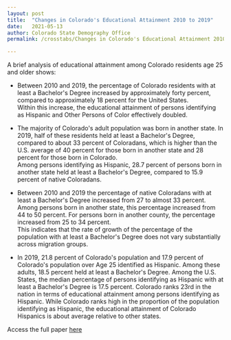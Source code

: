 ```yaml
---
layout: post
title:  "Changes in Colorado's Educational Attainment 2010 to 2019"
date:   2021-05-13
author: Colorado State Demography Office
permalink: /crosstabs/Changes in Colorado's Educational Attainment 2010 to 2019/

---
```


A brief analysis of educational attainment among Colorado residents age 25 and older shows:

- Between 2010 and 2019, the percentage of Colorado residents with at least a Bachelor's Degree increased by approximately forty percent, compared to approximately 18 percent for the United States.  
Within this increase, the educational attainment of persons identifying as Hispanic and Other Persons of 
Color effectively doubled.  

 - The majority of Colorado's adult population was born in another state.  In 2019, half of these residents 
held at least a Bachelor's Degree, compared to about 33 percent of Coloradans, which is higher than the 
U.S. average of 40 percent for those born in another state and 28 percent for those born in Colorado.  
Among persons identifying as Hispanic, 28.7 percent of persons born in another state held at least a 
Bachelor's Degree, compared to 15.9 percent of native Coloradans.  

- Between 2010 and 2019 the percentage of native Coloradans with at least a Bachelor's Degree increased 
from 27 to almost 33 percent.  Among persons born in another state, this percentage increased from 44 
to 50 percent.  For persons born in another county, the percentage increased from 25 to 34 percent.  
This indicates that the rate of growth of the percentage of the population with at least a Bachelor's 
Degree does not vary substantially across migration groups.  

- In 2019, 21.8 percent of Colorado's population and 17.9 percent of Colorado's population over Age 25 
identified as Hispanic.  Among these adults, 18.5 percent held at least a Bachelor's Degree.  Among the 
U.S. States, the median percentage of persons identifying as Hispanic with at least a Bachelor's Degree is 
17.5 percent.  Colorado ranks 23rd in the nation in terms of educational attainment among persons 
identifying as Hispanic.  While Colorado ranks high in the proportion of the population identifying as 
Hispanic, the educational attainment of Colorado Hispanics is about average relative to other states.

Access the full paper [here](https://drive.google.com/uc?id=10xsjPoC0YFR5wr43hgLSt1X_PnRLQfXp&export=download)


